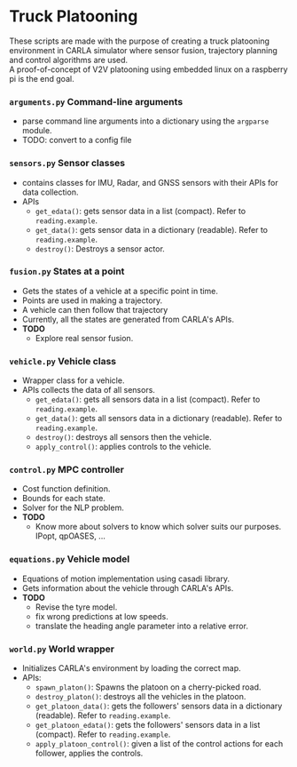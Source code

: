 # Truck Platooning
These scripts are made with the purpose of creating a truck platooning
environment in CARLA simulator where sensor fusion, trajectory planning and
control algorithms are used.  
A proof-of-concept of V2V platooning using embedded linux on a raspberry pi is
the end goal.

### ```arguments.py``` Command-line arguments
- parse command line arguments into a dictionary using the `argparse` module.
- TODO: convert to a config file



### ```sensors.py``` Sensor classes
- contains classes for IMU, Radar, and GNSS sensors with their APIs for data
collection.
- APIs
    - `get_edata()`:  gets sensor data in a list (compact). Refer to `reading.example`.
    - `get_data()`:  gets sensor data in a dictionary (readable). Refer to `reading.example`.
    - `destroy()`:  Destroys a sensor actor.
### `fusion.py` States at a point
- Gets the states of a vehicle at a specific point in time.
- Points are used in making a trajectory.
- A vehicle can then follow that trajectory
- Currently, all the states are generated from CARLA's APIs.
- **TODO**
    - Explore real sensor fusion.
### ```vehicle.py``` Vehicle class
- Wrapper class for a vehicle.
- APIs collects the data of all sensors.
    - `get_edata()`: gets all sensors data in a list (compact). Refer to `reading.example`.
    - `get_data()`: gets all sensors data in a dictionary (readable). Refer to `reading.example`.
    - `destroy()`: destroys all sensors then the vehicle.
    - `apply_control()`: applies controls to the vehicle.


### ```control.py``` MPC controller
- Cost function definition.
- Bounds for each state.
- Solver for the NLP problem.
- **TODO**
    - Know more about solvers to know which solver suits our purposes. IPopt,
    qpOASES, ...
### ```equations.py``` Vehicle model
- Equations of motion implementation using casadi library.
- Gets information about the vehicle through CARLA's APIs.
- **TODO**
    - Revise the tyre model.
    - fix wrong predictions at low speeds.
    - translate the heading angle parameter into a relative error.


### ```world.py``` World wrapper
- Initializes CARLA's environment by loading the correct map.
- APIs:
    - `spawn_platon()`: Spawns the platoon on a cherry-picked road.
    - `destroy_platon()`: destroys all the vehicles in the platoon.
    - `get_platoon_data()`: gets the followers' sensors data in a dictionary (readable). Refer to `reading.example`.
    - `get_platoon_edata()`: gets the followers' sensors data in a list (compact). Refer to `reading.example`.
    - `apply_platoon_control()`: given a list of the control actions for each
    follower, applies the controls.
